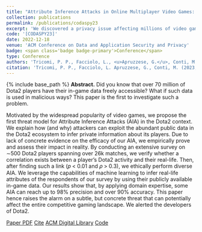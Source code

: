 ```yaml
---
title: "Attribute Inference Attacks in Online Multiplayer Video Games: a Case Study on Dota2"
collection: publications
permalink: /publications/codaspy23
excerpt: 'We discovered a privacy issue affecting millions of video gamers!'
code: '[CODASPY23]'
date: 2022-12-18
venue: 'ACM Conference on Data and Application Security and Privacy'
badge: <span class='badge badge-primary'>Conference</span>
type: Conference
authors: 'Tricomi, P. P., Facciolo, L., <u>Apruzzese, G.</u>, Conti, M.'
citation: 'Tricomi, P. P., Facciolo, L. Apruzzese, G., Conti, M. (2023, April). "Attribute Inference Attacks in Online Multiplayer Video Games: a Case Study on Dota2." In <i>2023 13th ACM Conference on Data and Application Security and Privacy (CODASPY)</i>. ACM.'
---
```

{% include base_path %}
<b>Abstract.</b> Did you know that over 70 million of Dota2 players have their in-game data freely accessible? What if such data is used in malicious ways? This paper is the first to investigate such a problem.

Motivated by the widespread popularity of video games, we propose the first threat model for Attribute Inference Attacks (AIA) in the Dota2 context. We explain how (and why) attackers can exploit the abundant public data in the Dota2 ecosystem to infer private information about its players. Due to lack of concrete evidence on the efficacy of our AIA, we empirically prove and assess their impact in reality. By conducting an extensive survey on ∼500 Dota2 players spanning over 26k matches, we verify whether a correlation exists between a player’s Dota2 activity and their real-life. Then, after finding such a link (𝑝 < 0.01 and 𝜌 > 0.3), we ethically perform diverse AIA. We leverage the capabilities of machine learning to infer real-life attributes of the respondents of our survey by using their publicly available in-game data. Our results show that, by applying domain expertise, some AIA can reach up to 98% precision and over 90% accuracy. This paper hence raises the alarm on a subtle, but concrete threat that can potentially affect the entire competitive gaming landscape. We alerted the developers of Dota2.


<a class="btn btn-outline-primary my-1 mr-1 btn-sm" href="{{ base_path }}/files/papers/codaspy23/codaspy23.pdf" target="_blank" rel="noopener">Paper PDF</a> 
<a class="btn btn-outline-primary my-1 mr-1 btn-sm" href="{{ base_path }}/files/papers/codaspy23/codaspy23_cite.html" target="_blank" rel="noopener">Cite</a> 
<a class="btn btn-outline-primary my-1 mr-1 btn-sm" href="https://dl.acm.org/doi/abs/" target="_blank" rel="noopener">ACM Digital Library</a> 
<a class="btn btn-outline-primary my-1 mr-1 btn-sm" href="https://github.com/hihey54/Dota2AIA" target="_blank" rel="noopener">Code</a>  
